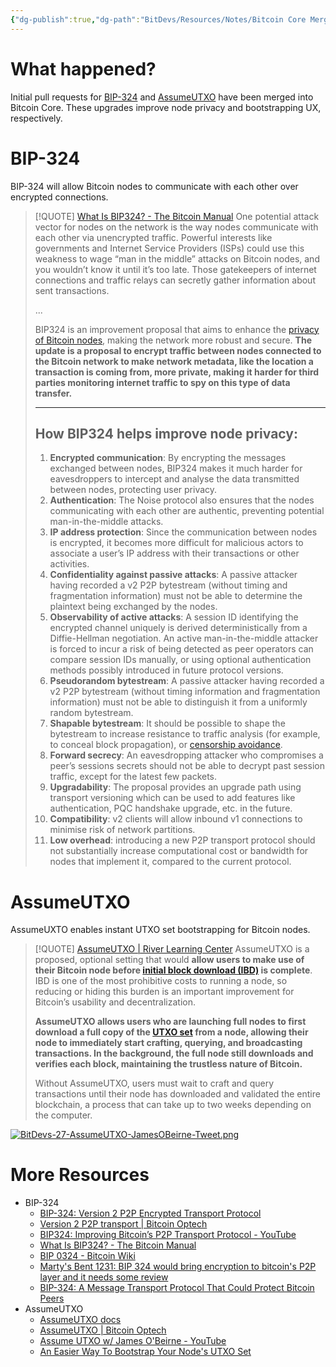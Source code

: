 ```yaml
---
{"dg-publish":true,"dg-path":"BitDevs/Resources/Notes/Bitcoin Core Merged BIP-324 and AssumeUTXO Proposals.md","permalink":"/bit-devs/resources/notes/bitcoin-core-merged-bip-324-and-assume-utxo-proposals/","title":"Bitcoin Core Merged BIP-324 and AssumeUTXO Proposals","tags":["bitdevs","bitcoin","socratic-27","privacy","node"],"noteIcon":"3","created":"2023-10-11T16:31:09.561-10:00","updated":"2023-10-11T19:05:16.410-10:00"}
---
```




# What happened?

Initial pull requests for [BIP-324](https://github.com/bitcoin/bitcoin/pull/28331) and [AssumeUTXO](https://github.com/bitcoin/bitcoin/pull/27596) have been merged into Bitcoin Core. These upgrades improve node privacy and bootstrapping UX, respectively.

# BIP-324

BIP-324 will allow Bitcoin nodes to communicate with each other over encrypted connections.

> [!QUOTE] [What Is BIP324? - The Bitcoin Manual](https://thebitcoinmanual.com/articles/what-is-bip324/)
> One potential attack vector for nodes on the network is the way nodes communicate with each other via unencrypted traffic. Powerful interests like governments and Internet Service Providers (ISPs) could use this weakness to wage “man in the middle” attacks on Bitcoin nodes, and you wouldn’t know it until it’s too late. Those gatekeepers of internet connections and traffic relays can secretly gather information about sent transactions.
> 
> ...
> 
> BIP324 is an improvement proposal that aims to enhance the [privacy of Bitcoin nodes](https://thebitcoinmanual.com/articles/protect-bitcoin-full-node/), making the network more robust and secure. **The update is a proposal to encrypt traffic between nodes connected to the Bitcoin network to make network metadata, like the location a transaction is coming from, more private, making it harder for third parties monitoring internet traffic to spy on this type of data transfer.**
> 
> ---
> 
> ## How BIP324 helps improve node privacy:
> 
> 1. **Encrypted communication**: By encrypting the messages exchanged between nodes, BIP324 makes it much harder for eavesdroppers to intercept and analyse the data transmitted between nodes, protecting user privacy.
> 2. **Authentication**: The Noise protocol also ensures that the nodes communicating with each other are authentic, preventing potential man-in-the-middle attacks.
> 3. **IP address protection**: Since the communication between nodes is encrypted, it becomes more difficult for malicious actors to associate a user’s IP address with their transactions or other activities.
> 4. **Confidentiality against passive attacks**: A passive attacker having recorded a v2 P2P bytestream (without timing and fragmentation information) must not be able to determine the plaintext being exchanged by the nodes.
> 5. **Observability of active attacks**: A session ID identifying the encrypted channel uniquely is derived deterministically from a Diffie-Hellman negotiation. An active man-in-the-middle attacker is forced to incur a risk of being detected as peer operators can compare session IDs manually, or using optional authentication methods possibly introduced in future protocol versions.
> 6. **Pseudorandom bytestream**: A passive attacker having recorded a v2 P2P bytestream (without timing information and fragmentation information) must not be able to distinguish it from a uniformly random bytestream.
> 7. **Shapable bytestream**: It should be possible to shape the bytestream to increase resistance to traffic analysis (for example, to conceal block propagation), or [censorship avoidance](https://gitlab.torproject.org/legacy/trac/-/issues/20348#note_2229522).
> 8. **Forward secrecy**: An eavesdropping attacker who compromises a peer’s sessions secrets should not be able to decrypt past session traffic, except for the latest few packets.
> 9. **Upgradability**: The proposal provides an upgrade path using transport versioning which can be used to add features like authentication, PQC handshake upgrade, etc. in the future.
> 10. **Compatibility**: v2 clients will allow inbound v1 connections to minimise risk of network partitions.
> 11. **Low overhead**: introducing a new P2P transport protocol should not substantially increase computational cost or bandwidth for nodes that implement it, compared to the current protocol.

# AssumeUTXO

AssumeUXTO enables instant UTXO set bootstrapping for Bitcoin nodes.

> [!QUOTE] [AssumeUTXO | River Learning Center](https://river.com/learn/terms/a/assume-utxo/)
> AssumeUTXO is a proposed, optional setting that would **allow users to make use of their Bitcoin node before [initial block download (IBD)](https://river.com/learn/terms/i/initial-block-download-ibd/) is complete**. IBD is one of the most prohibitive costs to running a node, so reducing or hiding this burden is an important improvement for Bitcoin’s usability and decentralization.
> 
> **AssumeUTXO allows users who are launching full nodes to first download a full copy of the [UTXO set](https://river.com/learn/terms/u/utxo-set/) from a node, allowing their node to immediately start crafting, querying, and broadcasting transactions. In the background, the full node still downloads and verifies each block, maintaining the trustless nature of Bitcoin.**
> 
> Without AssumeUTXO, users must wait to craft and query transactions until their node has downloaded and validated the entire blockchain, a process that can take up to two weeks depending on the computer.

[![BitDevs-27-AssumeUTXO-JamesOBeirne-Tweet.png](/img/user/para/artifacts/BitDevs-27-AssumeUTXO-JamesOBeirne-Tweet.png)](https://nitter.net/jamesob/status/1708993120036110695)

# More Resources

- BIP-324
	- [BIP-324: Version 2 P2P Encrypted Transport Protocol](https://github.com/bitcoin/bips/blob/master/bip-0324.mediawiki)
	- [Version 2 P2P transport | Bitcoin Optech](https://bitcoinops.org/en/topics/v2-p2p-transport/)
	- [BIP324: Improving Bitcoin’s P2P Transport Protocol - YouTube](https://youtu.be/7J7EfqknVpM)
	- [What Is BIP324? - The Bitcoin Manual](https://thebitcoinmanual.com/articles/what-is-bip324/)
	- [BIP 0324 - Bitcoin Wiki](https://en.bitcoin.it/wiki/BIP_0324)
	- [Marty's Bent 1231: BIP 324 would bring encryption to bitcoin's P2P layer and it needs some review](https://tftc.io/martys-bent/issue-1231-bip-324-would-bring-end-to-end-encryption-to-bitcoins-p2p-layer-and-it-needs-some-review/)
	- [BIP-324: A Message Transport Protocol That Could Protect Bitcoin Peers](https://bitcoinmagazine.com/technical/bip-324-a-message-transport-protocol-that-could-protect-bitcoin-peers)
- AssumeUTXO
	- [AssumeUTXO docs](https://github.com/jamesob/assumeutxo-docs/tree/2019-04-proposal/proposal)
	- [AssumeUTXO | Bitcoin Optech](https://bitcoinops.org/en/topics/assumeutxo/)
	- [Assume UTXO w/ James O'Beirne - YouTube](https://www.youtube.com/live/JottwT-kEdg?feature=shared)
	- [An Easier Way To Bootstrap Your Node's UTXO Set](https://bitcoinmagazine.com/technical/coming-soon-an-easier-way-to-bootstrap-your-bitcoin-nodes-utxo-set)